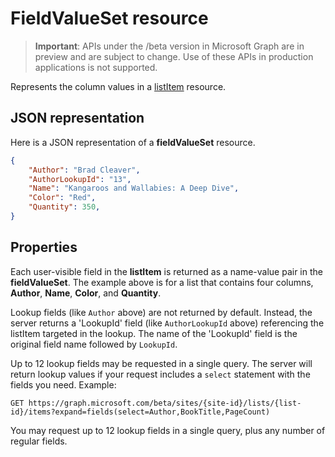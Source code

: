 # FieldValueSet resource

> **Important**: APIs under the /beta version in Microsoft Graph are in preview and are subject to change. Use of these APIs in production applications is not supported.

Represents the column values in a [listItem](listItem.md) resource.

## JSON representation

Here is a JSON representation of a **fieldValueSet** resource.
<!-- { "blockType": "resource", "@odata.type": "microsoft.graph.fieldValueSet",
       "keyProperty": "id", "openType": true } -->

```json
{
    "Author": "Brad Cleaver",
    "AuthorLookupId": "13",
    "Name": "Kangaroos and Wallabies: A Deep Dive",
    "Color": "Red",
    "Quantity": 350,
}
```

## Properties

Each user-visible field in the **listItem** is returned as a name-value pair in the **fieldValueSet**.
The example above is for a list that contains four columns, **Author**, **Name**, **Color**, and **Quantity**.

Lookup fields (like `Author` above) are not returned by default.
Instead, the server returns a 'LookupId' field (like `AuthorLookupId` above) referencing the listItem targeted in the lookup.
The name of the 'LookupId' field is the original field name followed by `LookupId`.

Up to 12 lookup fields may be requested in a single query.
The server will return lookup values if your request includes a `select` statement with the fields you need.
Example:

```http
GET https://graph.microsoft.com/beta/sites/{site-id}/lists/{list-id}/items?expand=fields(select=Author,BookTitle,PageCount)
```

You may request up to 12 lookup fields in a single query, plus any number of regular fields.

<!-- {
  "type": "#page.annotation",
  "description": "",
  "keywords": "",
  "section": "documentation",
  "tocPath": "Resources/FieldValueSet"
} -->
